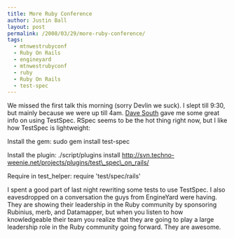 ```yaml
---
title: More Ruby Conference
author: Justin Ball
layout: post
permalink: /2008/03/29/more-ruby-conference/
tags:
  - mtnwestrubyconf
  - Ruby On Rails
  - engineyard
  - mtnwestrubyconf
  - ruby
  - Ruby On Rails
  - test-spec
---
```


We missed the first talk this morning (sorry Devlin we suck). I slept till 9:30, but mainly because we were up till 4am. [Dave South][1] gave me some great info on using TestSpec. RSpec seems to be the hot thing right now, but I like how TestSpec is lightweight:

 [1]: http://appeddesign.com/apropos

Install the gem:
sudo gem install test-spec

Install the plugin:
./script/plugins install http://svn.techno-weenie.net/projects/plugins/test\_spec\_on_rails/

Require in test_helper:
require 'test/spec/rails'

I spent a good part of last night rewriting some tests to use TestSpec. I also eavesdropped on a conversation the guys from EngineYard were having. They are showing their leadership in the Ruby community by sponsoring Rubinius, merb, and Datamapper, but when you listen to how knowledgeable their team you realize that they are going to play a large leadership role in the Ruby community going forward. They are awesome.